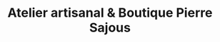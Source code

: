 ---
title: "Atelier artisanal & Boutique Pierre Sajous"
url: /beaucens/atelier-artisanal-et-boutique-pierre-sajous/
shop: ferme
---